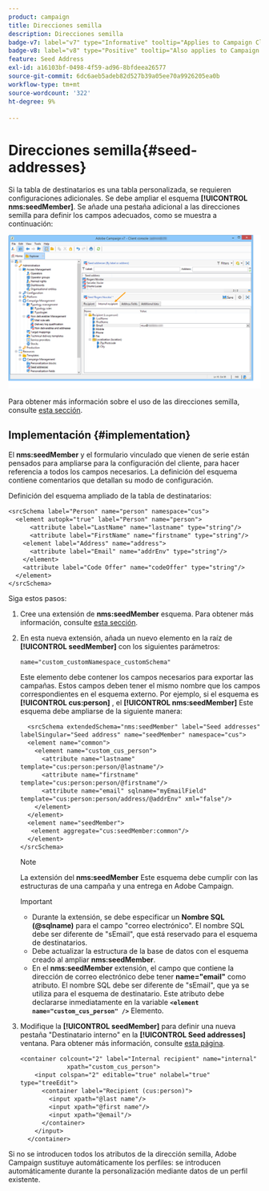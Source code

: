 ```yaml
---
product: campaign
title: Direcciones semilla
description: Direcciones semilla
badge-v7: label="v7" type="Informative" tooltip="Applies to Campaign Classic v7"
badge-v8: label="v8" type="Positive" tooltip="Also applies to Campaign v8"
feature: Seed Address
exl-id: a16103bf-0498-4f59-ad96-8bfdeea26577
source-git-commit: 6dc6aeb5adeb82d527b39a05ee70a9926205ea0b
workflow-type: tm+mt
source-wordcount: '322'
ht-degree: 9%

---
```


# Direcciones semilla{#seed-addresses}



Si la tabla de destinatarios es una tabla personalizada, se requieren configuraciones adicionales. Se debe ampliar el esquema **[!UICONTROL nms:seedMember]**. Se añade una pestaña adicional a las direcciones semilla para definir los campos adecuados, como se muestra a continuación:

![](assets/s_ncs_user_seedlist_new_tab.png)

Para obtener más información sobre el uso de las direcciones semilla, consulte [esta sección](../../delivery/using/about-seed-addresses.md).

## Implementación {#implementation}

El **nms:seedMember** y el formulario vinculado que vienen de serie están pensados para ampliarse para la configuración del cliente, para hacer referencia a todos los campos necesarios. La definición del esquema contiene comentarios que detallan su modo de configuración.

Definición del esquema ampliado de la tabla de destinatarios:

```
<srcSchema label="Person" name="person" namespace="cus">
  <element autopk="true" label="Person" name="person">
      <attribute label="LastName" name="lastname" type="string"/>
      <attribute label="FirstName" name="firstname" type="string"/>
    <element label="Address" name="address">
      <attribute label="Email" name="addrEnv" type="string"/>
    </element>
    <attribute label="Code Offer" name="codeOffer" type="string"/>
  </element>
</srcSchema>
```

Siga estos pasos:

1. Cree una extensión de **nms:seedMember** esquema. Para obtener más información, consulte [esta sección](../../configuration/using/extending-a-schema.md).
1. En esta nueva extensión, añada un nuevo elemento en la raíz de **[!UICONTROL seedMember]** con los siguientes parámetros:

   ```
   name="custom_customNamespace_customSchema"
   ```

   Este elemento debe contener los campos necesarios para exportar las campañas. Estos campos deben tener el mismo nombre que los campos correspondientes en el esquema externo. Por ejemplo, si el esquema es **[!UICONTROL cus:person]** , el **[!UICONTROL nms:seedMember]** Este esquema debe ampliarse de la siguiente manera:

   ```
     <srcSchema extendedSchema="nms:seedMember" label="Seed addresses" labelSingular="Seed address" name="seedMember" namespace="cus">
     <element name="common">
       <element name="custom_cus_person">
         <attribute name="lastname" template="cus:person:person/@lastname"/>
         <attribute name="firstname" template="cus:person:person/@firstname"/>
         <attribute name="email" sqlname="myEmailField" template="cus:person:person/address/@addrEnv" xml="false"/>
       </element>
     </element>
     <element name="seedMember">
      <element aggregate="cus:seedMember:common"/>
     </element>
   </srcSchema>
   ```

   >[!NOTE]
   >
   >La extensión del **nms:seedMember** Este esquema debe cumplir con las estructuras de una campaña y una entrega en Adobe Campaign.

   >[!IMPORTANT]
   >
   >
   >    
   >    
   >    * Durante la extensión, se debe especificar un **Nombre SQL (@sqlname)** para el campo &quot;correo electrónico&quot;. El nombre SQL debe ser diferente de &quot;sEmail&quot;, que está reservado para el esquema de destinatarios.
   >    * Debe actualizar la estructura de la base de datos con el esquema creado al ampliar **nms:seedMember**.
   >    * En el **nms:seedMember** extensión, el campo que contiene la dirección de correo electrónico debe tener **name=&quot;email&quot;** como atributo. El nombre SQL debe ser diferente de &quot;sEmail&quot;, que ya se utiliza para el esquema de destinatario. Este atributo debe declararse inmediatamente en la variable **`<element name="custom_cus_person" />`** Elemento.


1. Modifique la **[!UICONTROL seedMember]** para definir una nueva pestaña &quot;Destinatario interno&quot; en la **[!UICONTROL Seed addresses]** ventana. Para obtener más información, consulte [esta página](../../configuration/using/form-structure.md).

   ```
   <container colcount="2" label="Internal recipient" name="internal"
                xpath="custom_cus_person">
       <input colspan="2" editable="true" nolabel="true" type="treeEdit">
         <container label="Recipient (cus:person)">
           <input xpath="@last name"/>
           <input xpath="@first name"/>
           <input xpath="@email"/>
         </container>
       </input>
     </container>
   ```

Si no se introducen todos los atributos de la dirección semilla, Adobe Campaign sustituye automáticamente los perfiles: se introducen automáticamente durante la personalización mediante datos de un perfil existente.
